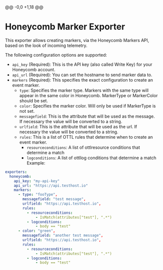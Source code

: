 @@ -0,0 +1,18 @@
# Honeycomb Marker Exporter

This exporter allows creating markers, via the Honeycomb Markers API, based on the look of incoming telemetry. 

The following configuration options are supported:

* `api_key` (Required): This is the API key (also called Write Key) for your Honeycomb account.
* `api_url` (Required): You can set the hostname to send marker data to.
* `markers` (Required): This specifies the exact configuration to create an event marker. 
  * `type`: Specifies the marker type. Markers with the same type will appear in the same color in Honeycomb. MarkerType or MarkerColor should be set.  
  * `color`: Specifies the marker color. Will only be used if MarkerType is not set.
  * `messagefield`: This is the attribute that will be used as the message. If necessary the value will be converted to a string.
  * `urlfield`: This is the attribute that will be used as the url. If necessary the value will be converted to a string.
  * `rules`: This is a list of OTTL rules that determine when to create an event marker. 
    * `resourceconditions`: A list of ottlresource conditions that determine a match
    * `logconditions`: A list of ottllog conditions that determine a match
  Example:

```yaml
exporters:
  honeycomb:
    api_key: "my-api-key"
    api_url: "https://api.testhost.io"
    markers:
      - type: "fooType",
        messagefield: "test message",
        urlfield: "https://api.testhost.io",
        rules:
          - resourceconditions:
              - IsMatch(attributes["test"], ".*")
          - logconditions:
              - body == "test"
      - color: "green",
        messagefield: "another test message",
        urlfield: "https://api.testhost.io",
        rules:
          - resourceconditions:
              - IsMatch(attributes["test"], ".*")
          - logconditions:
              - body == "test"
```